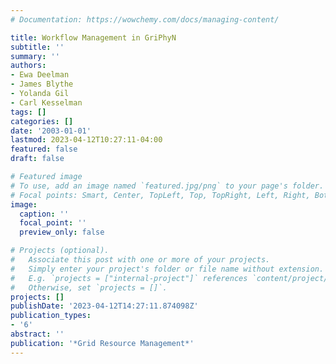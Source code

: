 ```yaml
---
# Documentation: https://wowchemy.com/docs/managing-content/

title: Workflow Management in GriPhyN
subtitle: ''
summary: ''
authors:
- Ewa Deelman
- James Blythe
- Yolanda Gil
- Carl Kesselman
tags: []
categories: []
date: '2003-01-01'
lastmod: 2023-04-12T10:27:11-04:00
featured: false
draft: false

# Featured image
# To use, add an image named `featured.jpg/png` to your page's folder.
# Focal points: Smart, Center, TopLeft, Top, TopRight, Left, Right, BottomLeft, Bottom, BottomRight.
image:
  caption: ''
  focal_point: ''
  preview_only: false

# Projects (optional).
#   Associate this post with one or more of your projects.
#   Simply enter your project's folder or file name without extension.
#   E.g. `projects = ["internal-project"]` references `content/project/deep-learning/index.md`.
#   Otherwise, set `projects = []`.
projects: []
publishDate: '2023-04-12T14:27:11.874098Z'
publication_types:
- '6'
abstract: ''
publication: '*Grid Resource Management*'
---
```

